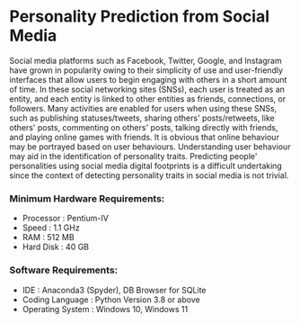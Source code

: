 # Personality Prediction from Social Media
Social media platforms such as Facebook, Twitter, Google, and Instagram have grown in popularity owing to their simplicity of use and user-friendly interfaces that allow users to begin engaging with others in a short amount of time. In these social networking sites (SNSs), each user is treated as an entity, and each entity is linked to other entities as friends, connections, or followers. Many activities are enabled for users when using these SNSs, such as publishing statuses/tweets, sharing others' posts/retweets, like others' posts, commenting on others' posts, talking directly with friends, and playing online games with friends. It is obvious that online behaviour may be portrayed based on user behaviours. Understanding user behaviour may aid in the identification of personality traits. Predicting people' personalities using social media digital footprints is a difficult undertaking since the context of detecting personality traits in social media is not trivial.


### Minimum Hardware Requirements:
  - Processor : Pentium-IV
  - Speed : 1.1 GHz
  - RAM : 512 MB
  - Hard Disk : 40 GB

### Software Requirements:
  - IDE : Anaconda3 (Spyder), DB Browser for SQLite
  - Coding Language : Python Version 3.8 or above
  - Operating System : Windows 10, Windows 11
